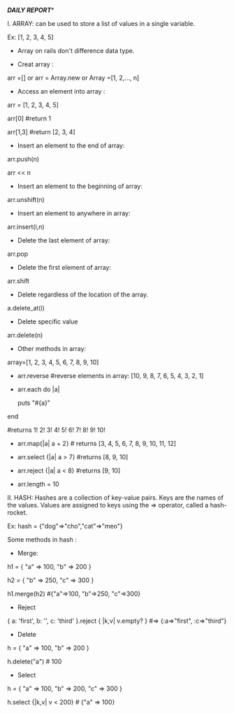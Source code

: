 *************DAILY REPORT**************

I. ARRAY: can be used to store a list of values in a single variable.

Ex: [1, 2, 3, 4, 5]

- Array on rails don't difference data type.

- Creat array : 

arr =[] or arr = Array.new or Array =[1, 2,..., n]

- Access an element into array :

arr = [1, 2, 3, 4, 5]

arr[0] #return 1

arr[1,3] #return [2, 3, 4]

- Insert an element to the end of array:

arr.push(n)

arr << n

- Insert an element to the beginning of array:

arr.unshift(n)

- Insert an element to anywhere in array:

arr.insert(i,n) 

- Delete the last element of array:

arr.pop

-  Delete the first element of array:

arr.shift

- Delete regardless of the location of the array.

a.delete_at(i)

- Delete specific value

arr.delete(n)

- Other methods in array:

array=[1, 2, 3, 4, 5, 6, 7, 8, 9, 10]

+ arr.reverse #reverse elements in array: [10, 9, 8, 7, 6, 5, 4, 3, 2, 1]

+ arr.each do |a| 

	puts "#{a}" 

end 

#returns 1! 2! 3! 4! 5! 6! 7! 8! 9! 10!

+ arr.map{|a| a + 2} # returns [3, 4, 5, 6, 7, 8, 9, 10, 11, 12]

+ arr.select {|a| a > 7} #returns [8, 9, 10]

+ arr.reject {|a| a < 8} #returns [9, 10]

+ arr.length = 10

II. HASH: Hashes are a collection of key-value pairs. Keys are the names of the	values. Values are assigned	to keys	using the => operator, called a	hash-rocket.

Ex: hash = {"dog"=>"cho","cat"=>"meo"}

Some methods in hash :

- Merge: 

h1 = { "a" => 100, "b" => 200 }

h2 = { "b" => 250, "c" => 300 }

h1.merge(h2)   #{"a"=>100, "b"=>250, "c"=>300}

- Reject 

{ a: 'first', b: '', c: 'third' }.reject { |k,v| v.empty? } #=> {:a=>"first", :c=>"third"}

- Delete 

h = { "a" => 100, "b" => 200 }

h.delete("a") # 100

- Select

h = { "a" => 100, "b" => 200, "c" => 300 }

h.select {|k,v| v < 200}  # {"a" => 100}



